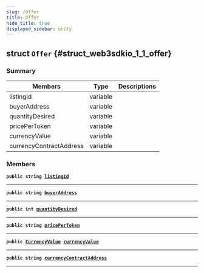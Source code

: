 ```yaml
---
slug: /Offer
title: Offer
hide_title: true
displayed_sidebar: unity
---
```


## struct `Offer` {#struct_web3sdkio_1_1_offer}

### Summary

| Members | Type | Descriptions |
| ------- | ---- | ------------ |
| listingId | variable |  |
| buyerAddress | variable |  |
| quantityDesired | variable |  |
| pricePerToken | variable |  |
| currencyValue | variable |  |
| currencyContractAddress | variable |  |

### Members

**`public string `[`listingId`](#struct_web3sdkio_1_1_offer_1abfdaf0e8afd88bfdc63492d787cf263a)**

---

**`public string `[`buyerAddress`](#struct_web3sdkio_1_1_offer_1a4a079e9fba09af569c25b60784b7d99f)**

---

**`public int `[`quantityDesired`](#struct_web3sdkio_1_1_offer_1a2f3f254a44af88c5b0013c17668ea8db)**

---

**`public string `[`pricePerToken`](#struct_web3sdkio_1_1_offer_1aed5a1c7f298120caca92294ab5ead379)**

---

**`public `[`CurrencyValue`](docs/unity/CurrencyValue.md#struct_web3sdkio_1_1_currency_value)` `[`currencyValue`](#struct_web3sdkio_1_1_offer_1a3f687d210bab2cfbea425f0ddb6dd9a9)**

---

**`public string `[`currencyContractAddress`](#struct_web3sdkio_1_1_offer_1aa7bb8cb05239ace23e9ea064e80cab69)**

---
